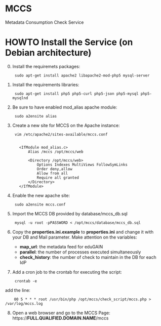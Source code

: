 # MCCS
Metadata Consumption Check Service

# HOWTO Install the Service (on Debian architecture)

0. Install the requiremets packages:

        sudo apt-get install apache2 libapache2-mod-php5 mysql-server

1. Install the requirements libraries:
      
        sudo apt-get install php5 php5-curl php5-json php5-mysql php5-mysqlnd

2. Be sure to have enabled mod_alias apache module: 

        sudo a2ensite alias

3. Create a new site for MCCS on the Apache instance:

        vim /etc/apache2/sites-available/mccs.conf
   

          <IfModule mod_alias.c>
              Alias /mccs /opt/mccs/web

              <Directory /opt/mccs/web>
                  Options Indexes MultiViews FollowSymLinks
                  Order deny,allow
                  Allow from all
                  Require all granted
              </Directory>
          </IfModule>

4. Enable the new apache site:

        sudo a2ensite mccs.conf

5. Import the MCCS DB provided by database/mccs_db.sql

        mysql -u root -pPASSWORD < /opt/mccs/database/mccs_db.sql

6. Copy the **properties.ini.example** to **properties.ini** and change it with your DB and Mail parameter.
   Make attention on the variables:
      * **map_url**: the metadata feed for eduGAIN
      * **parallel**: the number of processes executed simultaneously
      * **check_history**: the number of check to maintain in the DB for each IdP


7. Add a cron job to the crontab for executing the script:

        crontab -e
  
  add the line:
   
        00 5 * * * root /usr/bin/php /opt/mccs/check_script/mccs.php > /var/log/mccs.log
   
8. Open a web browser and go to the MCCS Page: https://**FULL.QUALIFIED.DOMAIN.NAME**/mccs
